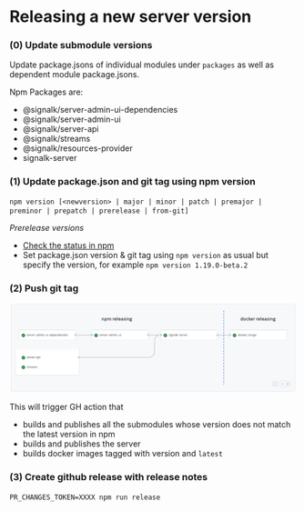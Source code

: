 # Releasing a new server version

### (0) Update submodule versions

Update package.jsons of individual modules under `packages` as well as dependent module package.jsons.

Npm Packages are:
- @signalk/server-admin-ui-dependencies
- @signalk/server-admin-ui
- @signalk/server-api
- @signalk/streams
- @signalk/resources-provider
- signalk-server

### (1) Update package.json and git tag using npm version
```
npm version [<newversion> | major | minor | patch | premajor | preminor | prepatch | prerelease | from-git]
```

*Prerelease versions*

- [Check the status in npm](http://registry.npmjs.org/-/package/signalk-server/dist-tags)
- Set package.json version & git tag using `npm version` as usual but specify the version, for example `npm version 1.19.0-beta.2`

### (2) Push git tag

![releasing.png](img/releasing.png)

This will trigger GH action that 
- builds and publishes all the submodules whose version does not match the latest version in npm
- builds and publishes the server
- builds docker images tagged with version and `latest`


### (3) Create github release with release notes

```PR_CHANGES_TOKEN=XXXX npm run release```

